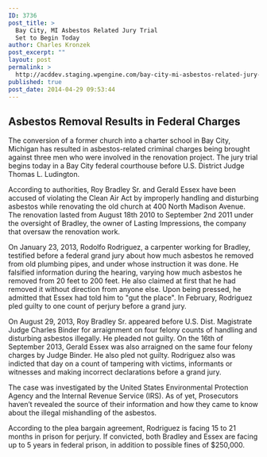 ```yaml
---
ID: 3736
post_title: >
  Bay City, MI Asbestos Related Jury Trial
  Set to Begin Today
author: Charles Kronzek
post_excerpt: ""
layout: post
permalink: >
  http://acddev.staging.wpengine.com/bay-city-mi-asbestos-related-jury-trial-set-begin-today.html
published: true
post_date: 2014-04-29 09:53:44
---
```

<h2>Asbestos Removal Results in Federal Charges</h2>
The conversion of a former church into a charter school in Bay City, Michigan has resulted in asbestos-related criminal charges being brought against three men who were involved in the renovation project. The jury trial begins today in a Bay City federal courthouse before U.S. District Judge Thomas L. Ludington.

According to authorities, Roy Bradley Sr. and Gerald Essex have been accused of violating the Clean Air Act by improperly handling and disturbing asbestos while renovating the old church at 400 North Madison Avenue. The renovation lasted from August 18th 2010 to September 2nd 2011 under the oversight of Bradley, the owner of Lasting Impressions, the company that oversaw the renovation work.

On January 23, 2013, Rodolfo Rodriguez, a carpenter working for Bradley, testified before a federal grand jury about how much asbestos he removed from old plumbing pipes, and under whose instruction it was done. He falsified information during the hearing, varying how much asbestos he removed from 20 feet to 200 feet. He also claimed at first that he had removed it without direction from anyone else. Upon being pressed, he admitted that Essex had told him to "gut the place". In February, Rodriguez pled guilty to one count of perjury before a grand jury.

On August 29, 2013, Roy Bradley Sr. appeared before U.S. Dist. Magistrate Judge Charles Binder for arraignment on four felony counts of handling and disturbing asbestos illegally. He pleaded not guilty. On the 16th of September 2013, Gerald Essex was also arraigned on the same four felony charges by Judge Binder. He also pled not guilty. Rodriguez also was indicted that day on a count of tampering with victims, informants or witnesses and making incorrect declarations before a grand jury.

The case was investigated by the United States Environmental Protection Agency and the Internal Revenue Service (IRS). As of yet, Prosecutors haven’t revealed the source of their information and how they came to know about the illegal mishandling of the asbestos.

According to the plea bargain agreement, Rodriguez is facing 15 to 21 months in prison for perjury. If convicted, both Bradley and Essex are facing up to 5 years in federal prison, in addition to possible fines of $250,000.